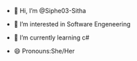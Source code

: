 - 👋 Hi, I’m @Siphe03-Sitha
- 👀 I’m interested in Software Engeneering
- 🌱 I’m currently learning c#


- 😄 Pronouns:She/Her


<!---
Siphe03-Sitha/Siphe03-Sitha is a ✨ special ✨ repository because its `README.md` (this file) appears on your GitHub profile.
You can click the Preview link to take a look at your changes.
--->
